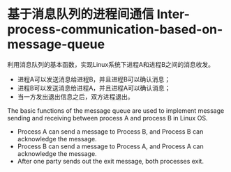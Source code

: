 # 基于消息队列的进程间通信 Inter-process-communication-based-on-message-queue

利用消息队列的基本函数，实现Linux系统下进程A和进程B之间的消息收发。
- 进程A可以发送消息给进程B，并且进程B可以确认消息；
- 进程B可以发送消息给进程A，并且进程A可以确认消息；
- 当一方发出退出信息之后，双方进程退出。

The basic functions of the message queue are used to implement message sending and receiving between process A and process B in Linux OS.
- Process A can send a message to Process B, and Process B can acknowledge the message.
- Process B can send a message to Process A, and Process A can acknowledge the message.
- After one party sends out the exit message, both processes exit.

